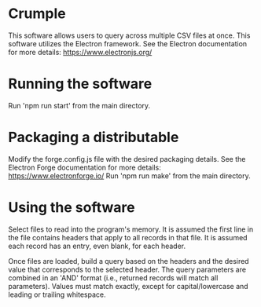 # Crumple
This software allows users to query across multiple CSV files at once.
This software utilizes the Electron framework. See the Electron documentation for more details: https://www.electronjs.org/

# Running the software
Run 'npm run start' from the main directory.

# Packaging a distributable
Modify the forge.config.js file with the desired packaging details. See the Electron Forge documentation for more details: https://www.electronforge.io/
Run 'npm run make' from the main directory.

# Using the software
Select files to read into the program's memory. It is assumed the first line in the file contains headers that apply to all records in that file. It is assumed each record has an entry, even blank, for each header.

Once files are loaded, build a query based on the headers and the desired value that corresponds to the selected header. The query parameters are combined in an 'AND' format (i.e., returned records will match all parameters). Values must match exactly, except for capital/lowercase and leading or trailing whitespace.
